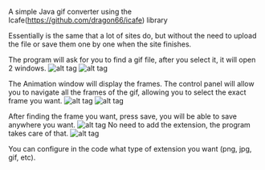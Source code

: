 A simple Java gif converter using the Icafe(https://github.com/dragon66/icafe) library

Essentially is the same that a lot of sites do, but without the need to upload the file or save them one by one when the site finishes.

The program will ask for you to find a gif file, after you select it, it will open 2 windows.
![alt tag](http://i.imgur.com/baJyZiF.png)
![alt tag](http://i.imgur.com/LShiOL0.png)

The Animation window will display the frames.
The control panel will allow you to navigate all the frames of the gif, allowing you to select the exact frame you want.
![alt tag](http://i.imgur.com/laeNRfm.png)
![alt tag](http://i.imgur.com/BQKmzxO.png)

After finding the frame you want, press save, you will be able to save anywhere you want.
![alt tag](http://i.imgur.com/bBSlTAy.png)
No need to add the extension, the program takes care of that.
![alt tag](http://i.imgur.com/gJeRHDB.png)


 You can configure in the code what type of extension you want (png, jpg, gif, etc).






